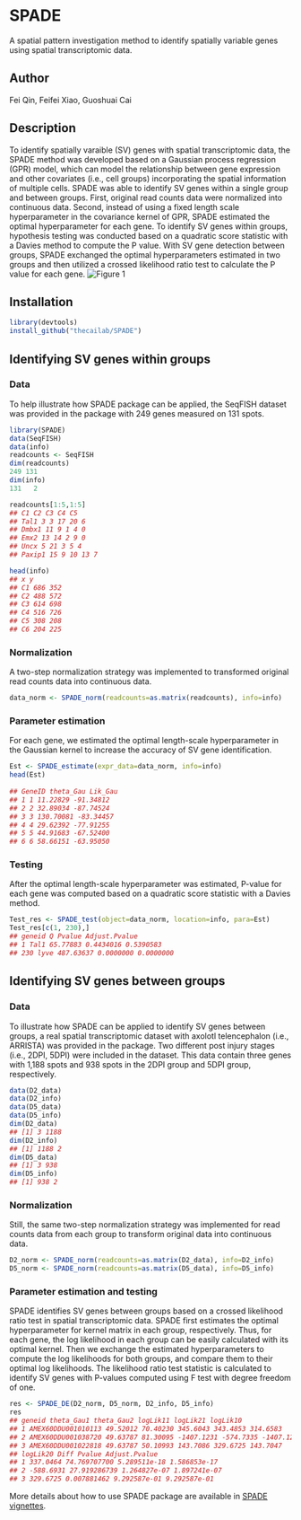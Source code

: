 # SPADE
A spatial pattern investigation method to identify spatially variable genes using spatial transcriptomic data.

## Author
Fei Qin, Feifei Xiao, Guoshuai Cai

## Description
To identify spatially varaible (SV) genes with spatial transcriptomic data, the SPADE method was developed based on a Gaussian process regression (GPR) model, which can model the relationship between gene expression and other covariates (i.e., cell groups) incorporating the spatial information of multiple cells. SPADE was able to identify SV genes within a single group and between groups. First, original read counts data were normalized into continuous data. Second, instead of using a fixed length scale hyperparameter in the covariance kernel of GPR, SPADE estimated the optimal hyperparameter for each gene. To identify SV genes within groups, hypothesis testing was conducted based on a quadratic score statistic with a Davies method to compute the P value. With SV gene detection between groups, SPADE exchanged the optimal hyperparameters estimated in two groups and then utilized a crossed likelihood ratio test to calculate the P value for each gene. 
![Figure 1](https://user-images.githubusercontent.com/68352557/234379105-0d4b88f1-0bf0-4525-9244-610b6cabcc6d.png)

## Installation
```r
library(devtools)
install_github("thecailab/SPADE")
```

## Identifying SV genes within groups
### Data
To help illustrate how SPADE package can be applied, the SeqFISH dataset was provided in the package with 249 genes measured on 131 spots.
```r
library(SPADE)
data(SeqFISH)
data(info)
readcounts <- SeqFISH
dim(readcounts)
249 131
dim(info)
131   2

readcounts[1:5,1:5]
## C1 C2 C3 C4 C5
## Tal1 3 3 17 20 6
## Dmbx1 11 9 1 4 0
## Emx2 13 14 2 9 0
## Uncx 5 21 3 5 4
## Paxip1 15 9 10 13 7

head(info)
## x y
## C1 686 352
## C2 488 572
## C3 614 698
## C4 516 726
## C5 308 208
## C6 204 225
```
### Normalization
A two-step normalization strategy was implemented to transformed original read counts data into continuous data.
```r
data_norm <- SPADE_norm(readcounts=as.matrix(readcounts), info=info)
```
### Parameter estimation
For each gene, we estimated the optimal length-scale hyperparameter in the Gaussian kernel to increase the accuracy of SV gene identification.
```r
Est <- SPADE_estimate(expr_data=data_norm, info=info)
head(Est)
 
## GeneID theta_Gau Lik_Gau
## 1 1 11.22829 -91.34812
## 2 2 32.89034 -87.74524
## 3 3 130.70081 -83.34457
## 4 4 29.62392 -77.91255
## 5 5 44.91683 -67.52400
## 6 6 58.66151 -63.95050
```
### Testing
After the optimal length-scale hyperparameter was estimated, P-value for each gene was computed based on a quadratic score statistic with a Davies method.
```r
Test_res <- SPADE_test(object=data_norm, location=info, para=Est)
Test_res[c(1, 230),]
## geneid Q Pvalue Adjust.Pvalue
## 1 Tal1 65.77883 0.4434016 0.5390583
## 230 lyve 487.63637 0.0000000 0.0000000
```

## Identifying SV genes between groups
### Data
To illustrate how SPADE can be applied to identify SV genes between groups, a real spatial transcriptomic dataset with axolotl telencephalon (i.e., ARRISTA) was provided in the package. Two different post injury stages (i.e., 2DPI, 5DPI) were included in the dataset. This data contain three genes with 1,188 spots and 938 spots in the 2DPI group and 5DPI group, respectively.
```r
data(D2_data)
data(D2_info)
data(D5_data)
data(D5_info)
dim(D2_data)
## [1] 3 1188
dim(D2_info)
## [1] 1188 2
dim(D5_data)
## [1] 3 938
dim(D5_info)
## [1] 938 2
```
### Normalization
Still, the same two-step normalization strategy was implemented for read counts data from each group to transform original data into continuous data.
```r
D2_norm <- SPADE_norm(readcounts=as.matrix(D2_data), info=D2_info)
D5_norm <- SPADE_norm(readcounts=as.matrix(D5_data), info=D5_info)
```
### Parameter estimation and testing
SPADE identifies SV genes between groups based on a crossed likelihood ratio test in spatial transcriptomic data. SPADE first estimates the optimal hyperparameter for kernel matrix in each group, respectively. Thus, for each gene, the log likelihood in each group can be easily calculated with its optimal kernel. Then we exchange the estimated hyperparameters to compute the log likelihoods for both groups, and compare them to their optimal log likelihoods. The likelihood ratio test statistic is calculated to identify SV genes with P-values computed using F test with degree freedom of one.
```r
res <- SPADE_DE(D2_norm, D5_norm, D2_info, D5_info)
res
## geneid theta_Gau1 theta_Gau2 logLik11 logLik21 logLik10
## 1 AMEX60DDU001010113 49.52012 70.40230 345.6043 343.4853 314.6583
## 2 AMEX60DDU001038720 49.63787 81.30095 -1407.1231 -574.7335 -1407.1231
## 3 AMEX60DDU001022818 49.63787 50.10993 143.7086 329.6725 143.7047
## logLik20 Diff Pvalue Adjust.Pvalue
## 1 337.0464 74.769707700 5.289511e-18 1.586853e-17
## 2 -588.6931 27.919286739 1.264827e-07 1.897241e-07
## 3 329.6725 0.007881462 9.292587e-01 9.292587e-01
```

More details about how to use SPADE package are available in [SPADE vignettes](https://github.com/thecailab/SPADE/blob/main/vignettes/SPADE.pdf).
